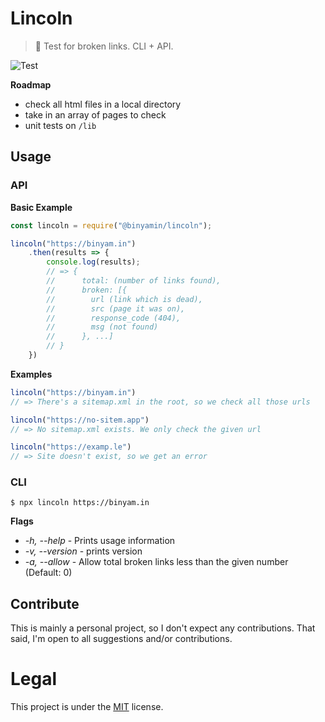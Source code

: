 # Lincoln
> 🎩 Test for broken links. CLI + API.

![Test](https://github.com/binyamin/lincoln/workflows/Test/badge.svg)

**Roadmap**
- check all html files in a local directory
- take in an array of pages to check
- unit tests on `/lib`

## Usage
### API
**Basic Example**
```js
const lincoln = require("@binyamin/lincoln");

lincoln("https://binyam.in")
    .then(results => {
        console.log(results);
        // => {
        //      total: (number of links found),
        //      broken: [{
        //        url (link which is dead),
        //        src (page it was on),
        //        response_code (404),
        //        msg (not found)
        //      }, ...]
        // }
    })
```

**Examples**
```js
lincoln("https://binyam.in")
// => There's a sitemap.xml in the root, so we check all those urls

lincoln("https://no-sitem.app")
// => No sitemap.xml exists. We only check the given url

lincoln("https://examp.le")
// => Site doesn't exist, so we get an error
```

### CLI
```console
$ npx lincoln https://binyam.in
```

**Flags**
- *-h, --help* - Prints usage information
- *-v, --version* - prints version
- *-a, --allow <n>* - Allow total broken links less than the given number (Default: 0)

## Contribute
This is mainly a personal project, so I don't expect any contributions. That said, I'm open to all suggestions and/or contributions.

# Legal
This project is under the [MIT](https://github.com/binyamin/lincoln/tree/master/LICENSE) license.
